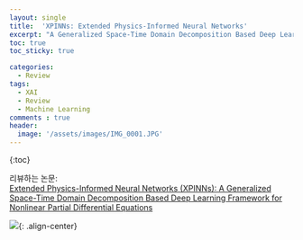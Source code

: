```yaml
---
layout: single
title:  'XPINNs: Extended Physics-Informed Neural Networks'
excerpt: "A Generalized Space-Time Domain Decomposition Based Deep Learning Framework for Nonlinear Partial Differential Equations"
toc: true
toc_sticky: true

categories:
  - Review
tags:
  - XAI
  - Review
  - Machine Learning
comments : true
header:
  image: '/assets/images/IMG_0001.JPG'
---
```

{:toc}

리뷰하는 논문:  
[Extended Physics-Informed Neural Networks (XPINNs): A Generalized Space-Time Domain Decomposition Based Deep Learning Framework for Nonlinear Partial Differential Equations](doi.org/10.4208/cicp.OA-2020-0164)

![](https://www.researchgate.net/profile/Ameya-Jagtap/publication/345254884/figure/fig1/AS:953849321893899@1604426808884/The-top-figure-is-the-schematic-of-XPINN-sub-net-employed-in-a-subdomain-where-neural.png){: .align-center}
